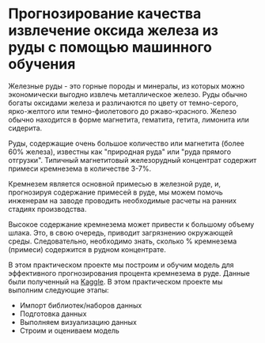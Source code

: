 # Прогнозирование качества извлечение оксида железа из руды с помощью машинного обучения
Железные руды - это горные породы и минералы, из которых можно экономически выгодно извлечь металлическое железо. Руды обычно богаты оксидами железа и различаются по цвету от темно-серого, ярко-желтого или темно-фиолетового до ржаво-красного. Железо обычно находится в форме магнетита, гематита, гетита, лимонита или сидерита.

Руды, содержащие очень большое количество    или магнетита (более 60% железа), известны как "природная руда" или "руда прямого отгрузки". Типичный магнетитовый железорудный концентрат содержит примеси кремнезема в количестве 3-7%.

Кремнезем является основной примесью в железной руде, и, прогнозируя содержание примесей в руде, мы можем помочь инженерам на заводе проводить необходимые расчеты на ранних стадиях производства.

Высокое содержание кремнезема может привести к большому объему шлака. Это, в свою очередь, приводит загрязнению окружающей среды.
Следовательно, необходимо знать, сколько % кремнезема (примеси) содержится в рудном концентрате.

В этом практическом проекте мы построим и обучим модель для эффективного прогнозирования процента кремнезема в руде. Данные были полученный на [Kaggle](https://www.kaggle.com/edumagalhaes/quality-prediction-in-a-mining-process). 
В этом практическом проекте мы выполним следующие этапы:
* Импорт библиотек/наборов данных
* Подготовка данных
* Выполняем визуализацию данных
* Строим и оцениваем модель
